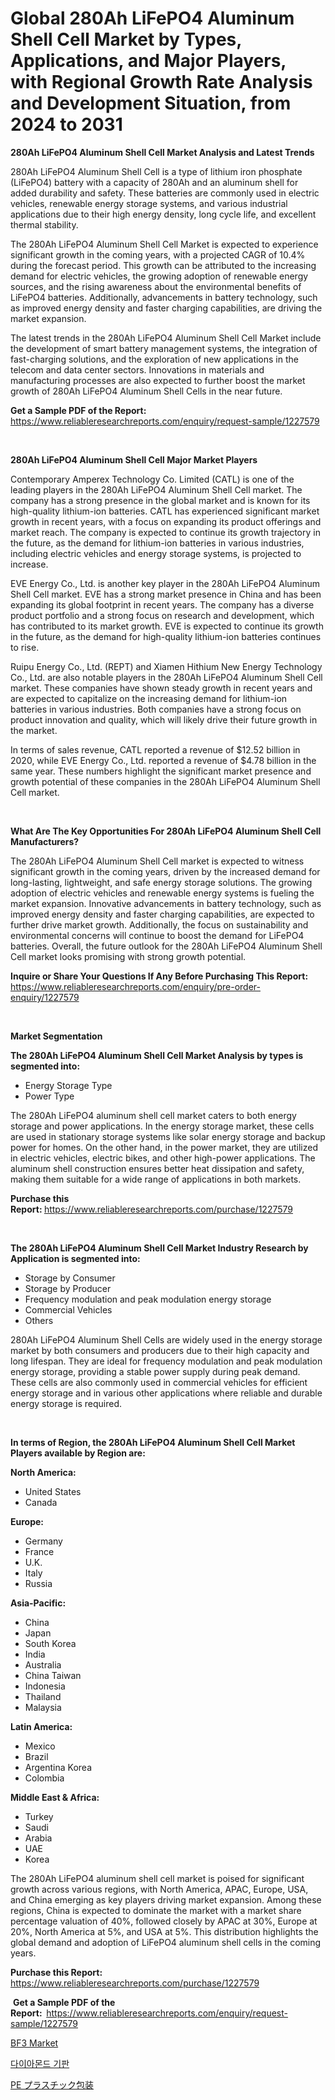 <p><h1>Global 280Ah LiFePO4 Aluminum Shell Cell Market by Types, Applications, and Major Players, with Regional Growth Rate Analysis and Development Situation, from 2024 to 2031</h1></p><p><strong>280Ah LiFePO4 Aluminum Shell Cell Market Analysis and Latest Trends</strong></p>
<p><p>280Ah LiFePO4 Aluminum Shell Cell is a type of lithium iron phosphate (LiFePO4) battery with a capacity of 280Ah and an aluminum shell for added durability and safety. These batteries are commonly used in electric vehicles, renewable energy storage systems, and various industrial applications due to their high energy density, long cycle life, and excellent thermal stability.</p><p>The 280Ah LiFePO4 Aluminum Shell Cell Market is expected to experience significant growth in the coming years, with a projected CAGR of 10.4% during the forecast period. This growth can be attributed to the increasing demand for electric vehicles, the growing adoption of renewable energy sources, and the rising awareness about the environmental benefits of LiFePO4 batteries. Additionally, advancements in battery technology, such as improved energy density and faster charging capabilities, are driving the market expansion.</p><p>The latest trends in the 280Ah LiFePO4 Aluminum Shell Cell Market include the development of smart battery management systems, the integration of fast-charging solutions, and the exploration of new applications in the telecom and data center sectors. Innovations in materials and manufacturing processes are also expected to further boost the market growth of 280Ah LiFePO4 Aluminum Shell Cells in the near future.</p></p>
<p><strong>Get a Sample PDF of the Report:&nbsp;</strong> <a href="https://www.reliableresearchreports.com/enquiry/request-sample/1227579">https://www.reliableresearchreports.com/enquiry/request-sample/1227579</a></p>
<p>&nbsp;</p>
<p><strong>280Ah LiFePO4 Aluminum Shell Cell Major Market Players</strong></p>
<p><p>Contemporary Amperex Technology Co. Limited (CATL) is one of the leading players in the 280Ah LiFePO4 Aluminum Shell Cell market. The company has a strong presence in the global market and is known for its high-quality lithium-ion batteries. CATL has experienced significant market growth in recent years, with a focus on expanding its product offerings and market reach. The company is expected to continue its growth trajectory in the future, as the demand for lithium-ion batteries in various industries, including electric vehicles and energy storage systems, is projected to increase.</p><p>EVE Energy Co., Ltd. is another key player in the 280Ah LiFePO4 Aluminum Shell Cell market. EVE has a strong market presence in China and has been expanding its global footprint in recent years. The company has a diverse product portfolio and a strong focus on research and development, which has contributed to its market growth. EVE is expected to continue its growth in the future, as the demand for high-quality lithium-ion batteries continues to rise.</p><p>Ruipu Energy Co., Ltd. (REPT) and Xiamen Hithium New Energy Technology Co., Ltd. are also notable players in the 280Ah LiFePO4 Aluminum Shell Cell market. These companies have shown steady growth in recent years and are expected to capitalize on the increasing demand for lithium-ion batteries in various industries. Both companies have a strong focus on product innovation and quality, which will likely drive their future growth in the market.</p><p>In terms of sales revenue, CATL reported a revenue of $12.52 billion in 2020, while EVE Energy Co., Ltd. reported a revenue of $4.78 billion in the same year. These numbers highlight the significant market presence and growth potential of these companies in the 280Ah LiFePO4 Aluminum Shell Cell market.</p></p>
<p>&nbsp;</p>
<p><strong>What Are The Key Opportunities For 280Ah LiFePO4 Aluminum Shell Cell Manufacturers?</strong></p>
<p><p>The 280Ah LiFePO4 Aluminum Shell Cell market is expected to witness significant growth in the coming years, driven by the increased demand for long-lasting, lightweight, and safe energy storage solutions. The growing adoption of electric vehicles and renewable energy systems is fueling the market expansion. Innovative advancements in battery technology, such as improved energy density and faster charging capabilities, are expected to further drive market growth. Additionally, the focus on sustainability and environmental concerns will continue to boost the demand for LiFePO4 batteries. Overall, the future outlook for the 280Ah LiFePO4 Aluminum Shell Cell market looks promising with strong growth potential.</p></p>
<p><strong>Inquire or Share Your Questions If Any Before Purchasing This Report:</strong> <a href="https://www.reliableresearchreports.com/enquiry/pre-order-enquiry/1227579">https://www.reliableresearchreports.com/enquiry/pre-order-enquiry/1227579</a></p>
<p>&nbsp;</p>
<p><strong>Market Segmentation</strong></p>
<p><strong>The 280Ah LiFePO4 Aluminum Shell Cell Market Analysis by types is segmented into:</strong></p>
<p><ul><li>Energy Storage Type</li><li>Power Type</li></ul></p>
<p><p>The 280Ah LiFePO4 aluminum shell cell market caters to both energy storage and power applications. In the energy storage market, these cells are used in stationary storage systems like solar energy storage and backup power for homes. On the other hand, in the power market, they are utilized in electric vehicles, electric bikes, and other high-power applications. The aluminum shell construction ensures better heat dissipation and safety, making them suitable for a wide range of applications in both markets.</p></p>
<p><strong>Purchase this Report:&nbsp;</strong><a href="https://www.reliableresearchreports.com/purchase/1227579">https://www.reliableresearchreports.com/purchase/1227579</a></p>
<p>&nbsp;</p>
<p><strong>The 280Ah LiFePO4 Aluminum Shell Cell Market Industry Research by Application is segmented into:</strong></p>
<p><ul><li>Storage by Consumer</li><li>Storage by Producer</li><li>Frequency modulation and peak modulation energy storage</li><li>Commercial Vehicles</li><li>Others</li></ul></p>
<p><p>280Ah LiFePO4 Aluminum Shell Cells are widely used in the energy storage market by both consumers and producers due to their high capacity and long lifespan. They are ideal for frequency modulation and peak modulation energy storage, providing a stable power supply during peak demand. These cells are also commonly used in commercial vehicles for efficient energy storage and in various other applications where reliable and durable energy storage is required.</p></p>
<p>&nbsp;</p>
<p><strong>In terms of Region, the 280Ah LiFePO4 Aluminum Shell Cell Market Players available by Region are:</strong></p>
<p>
    <p> <strong> North America: </strong>
        <ul>
            <li>United States</li>
            <li>Canada</li>
        </ul>
        </p> 
    <p> <strong> Europe: </strong>
        <ul>
            <li>Germany</li>
            <li>France</li>
            <li>U.K.</li>
            <li>Italy</li>
            <li>Russia</li>
        </ul>
        </p> 
    <p> <strong> Asia-Pacific: </strong>
        <ul>
            <li>China</li>
            <li>Japan</li>
            <li>South Korea</li>
            <li>India</li>
            <li>Australia</li>
            <li>China Taiwan</li>
            <li>Indonesia</li>
            <li>Thailand</li>
            <li>Malaysia</li>
        </ul>
        </p> 
    <p> <strong> Latin America: </strong>
        <ul>
            <li>Mexico</li>
            <li>Brazil</li>
            <li>Argentina Korea</li>
            <li>Colombia</li>
        </ul>
        </p> 
    <p> <strong> Middle East & Africa: </strong>
        <ul>
            <li>Turkey</li>
            <li>Saudi</li>
            <li>Arabia</li>
            <li>UAE</li>
            <li>Korea</li>
        </ul>
    </p>
    </p>
<p><p>The 280Ah LiFePO4 aluminum shell cell market is poised for significant growth across various regions, with North America, APAC, Europe, USA, and China emerging as key players driving market expansion. Among these regions, China is expected to dominate the market with a market share percentage valuation of 40%, followed closely by APAC at 30%, Europe at 20%, North America at 5%, and USA at 5%. This distribution highlights the global demand and adoption of LiFePO4 aluminum shell cells in the coming years.</p></p>
<p><strong>Purchase this Report: </strong><a href="https://www.reliableresearchreports.com/purchase/1227579">https://www.reliableresearchreports.com/purchase/1227579</a></p>
<p>&nbsp;<strong>Get a Sample PDF of the Report:&nbsp;&nbsp;</strong><a href="https://www.reliableresearchreports.com/enquiry/request-sample/1227579">https://www.reliableresearchreports.com/enquiry/request-sample/1227579</a></p>
<p><strong></strong></p>
<p><p><a href="https://extreme-scabiosa-c81.notion.site/BF3-Market-Size-Global-Industry-Overview-Market-Segmentation-and-Forecast-2024-to-2031-9840312ad1ab45c38057830e29f3bf99">BF3 Market</a></p><p><a href="https://medium.com/@prestoniegand56562023/%EB%8B%A4%EC%9D%B4%EC%95%84%EB%AA%AC%EB%93%9C-%EA%B8%B0%ED%8C%90-%EC%8B%9C%EC%9E%A5-%EB%B6%84%EC%84%9D-%EB%B0%8F-2024%EB%85%84%EB%B6%80%ED%84%B0-2031%EB%85%84%EA%B9%8C%EC%A7%80-%EC%98%88%EC%83%81%EB%90%98%EB%8A%94-%ED%81%AC%EA%B8%B0-%EB%B6%84%EC%84%9D-451c26b73095">다이아몬드 기판</a></p><p><a href="https://medium.com/@leonardgreene1/pe%E3%83%97%E3%83%A9%E3%82%B9%E3%83%81%E3%83%83%E3%82%AF%E5%8C%85%E8%A3%85%E5%B8%82%E5%A0%B4%E3%81%AF-%E5%B8%82%E5%A0%B4%E3%82%B7%E3%82%A7%E3%82%A2-%E5%B8%82%E5%A0%B4%E3%83%88%E3%83%AC%E3%83%B3%E3%83%89-%E3%81%8A%E3%82%88%E3%81%B3%E5%B8%82%E5%A0%B4%E6%88%90%E9%95%B7%E3%81%AB%E9%96%A2%E3%81%99%E3%82%8B%E6%83%85%E5%A0%B1%E3%82%92%E6%8F%90%E4%BE%9B%E3%81%97%E3%81%A6%E3%81%84%E3%81%BE%E3%81%99-daef2f8867c1">PE プラスチック包装</a></p></p>
